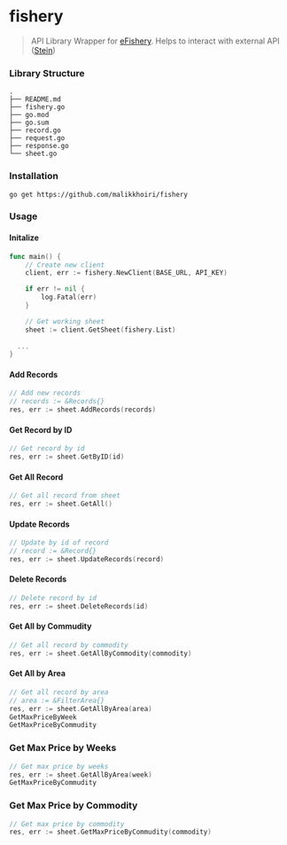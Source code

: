 # fishery
> API Library Wrapper for [eFishery](https://efishery.com/en/). Helps to interact with external API ([Stein](https://docs.steinhq.com/introduction))

### Library Structure
```
.
├── README.md
├── fishery.go      
├── go.mod
├── go.sum
├── record.go
├── request.go
├── response.go
└── sheet.go
```
### Installation
```
go get https://github.com/malikkhoiri/fishery
```
### Usage
#### Initalize
```go
func main() {
	// Create new client
	client, err := fishery.NewClient(BASE_URL, API_KEY)

	if err != nil {
		log.Fatal(err)
	}

	// Get working sheet
	sheet := client.GetSheet(fishery.List)
  
  ...
}
```
#### Add Records
```go
// Add new records
// records := &Records{}
res, err := sheet.AddRecords(records)
```
#### Get Record by ID
```go
// Get record by id
res, err := sheet.GetByID(id)
```
#### Get All Record
```go
// Get all record from sheet
res, err := sheet.GetAll()
```
#### Update Records
```go
// Update by id of record
// record := &Record{}
res, err := sheet.UpdateRecords(record)
```
#### Delete Records
```go
// Delete record by id
res, err := sheet.DeleteRecords(id)
```
#### Get All by Commudity
```go
// Get all record by commodity
res, err := sheet.GetAllByCommodity(commodity)
```
#### Get All by Area
```go
// Get all record by area
// area := &FilterArea{}
res, err := sheet.GetAllByArea(area)
GetMaxPriceByWeek
GetMaxPriceByCommudity
```
### Get Max Price by Weeks
```go
// Get max price by weeks
res, err := sheet.GetAllByArea(week)
GetMaxPriceByCommudity
```
### Get Max Price by Commodity
```go
// Get max price by commodity
res, err := sheet.GetMaxPriceByCommudity(commodity)
```
